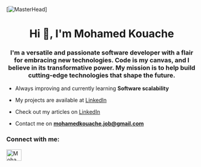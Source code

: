 [![MasterHead](https://drive.google.com/file/d/1sI9uWNO0PaiOXKduaT6peyUBYAP91iIo/view?usp=sharing)]

<h1 align="center">Hi 👋, I'm Mohamed Kouache</h1>
<h3 align="center">I'm a versatile and passionate software developer with a flair for embracing new technologies. Code is my canvas, and I believe in its transformative power. My mission is to help build cutting-edge technologies that shape the future.</h3>



- Always improving and currently learning **Software scalability**

- My projects are available at [LinkedIn](https://www.linkedin.com/in/mohamed-kouache-2378a022b/details/projects/)

- Check out my articles on [LinkedIn](https://www.linkedin.com/in/mohamed-kouache-2378a022b/recent-activity/articles/)

- Contact me on **mohamedkouache.job@gmail.com**



<h3 align="left">Connect with me:</h3>
<p align="left">
<a href="https://www.linkedin.com/in/mohamed-kouache-2378a022b/" target="blank"><img align="center" src="https://raw.githubusercontent.com/rahuldkjain/github-profile-readme-generator/master/src/images/icons/Social/linked-in-alt.svg" alt="Mohamed Kouache" height="30" width="40" /></a>
</p>
